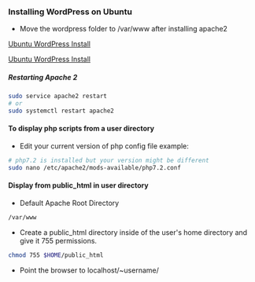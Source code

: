 ### Installing WordPress on Ubuntu

* Move the wordpress folder to /var/www after installing apache2

[Ubuntu WordPress Install](https://www.digitalocean.com/community/tutorials/how-to-install-wordpress-with-lamp-on-ubuntu-18-04)

[Ubuntu WordPress Install](https://www.tecmint.com/install-wordpress-on-ubuntu-16-04-with-lamp)

##### Restarting Apache 2
```bash
sudo service apache2 restart
# or 
sudo systemctl restart apache2
```

#### To display php scripts from a user directory
* Edit your current version of php config file example: 
```bash
# php7.2 is installed but your version might be different
sudo nano /etc/apache2/mods-available/php7.2.conf
```
#### Display from public_html in user directory
* Default Apache Root Directory
```bash
/var/www
```
* Create a public_html directory inside of the user's home directory and give it 755 permissions.
```bash
chmod 755 $HOME/public_html
```
* Point the browser to localhost/~username/
